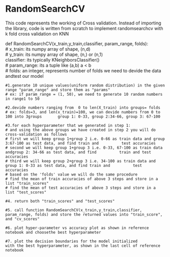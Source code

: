 # RandomSearchCV
This code represents the working of Cross validation. Instead of importing the library, code is written from scratch to implement randomsearchcv with k fold cross validation on KNN




def RandomSearchCV(x_train,y_train,classifier, param_range, folds):    
    # x_train: its numpy array of shape, (n,d)    
    # y_train: its numpy array of shape, (n,) or (n,1)    
    classifier: its typically KNeighborsClassifier()    
    # param_range: its a tuple like (a,b) a < b    
    # folds: an integer, represents number of folds we need to devide the data andtest our model    

    #1.generate 10 unique values(uniform random distribution) in the given range "param_range" and store them as "params"     
    # ex: if param_range = (1, 50), we need to generate 10 random numbers in range1 to 50    

    #2.devide numbers ranging from  0 to len(X_train) into groups= folds    
    # ex: folds=3, and len(x_train)=100, we can devide numbers from 0 to 100 into 3groups       group 1: 0-33, group 2:34-66, group 3: 67-100    

    #3.for each hyperparameter that we generated in step 1:        
    # and using the above groups we have created in step 2 you will do cross-validation as follows        
    # first we will keep group 1+group 2 i.e. 0-66 as train data and group 3:67-100 as test data, and find train and          test accuracies        
    # second we will keep group 1+group 3 i.e. 0-33, 67-100 as train data andgroup 2: 34-66 as test data, and find          train and test accuracies        
    # third we will keep group 2+group 3 i.e. 34-100 as train data and group 1: 0-33 as test data, and find train and          test accuracies        
    # based on the 'folds' value we will do the same procedure        
    # find the mean of train accuracies of above 3 steps and store in a list "train_scores"        
    # find the mean of test accuracies of above 3 steps and store in a list "test_scores"    
    
    #4. return both "train_scores" and "test_scores"
    
    #5. call function RandomSearchCV(x_train,y_train,classifier, param_range, folds) and store the returned values into "train_score", and "cv_scores"
    
    #6. plot hyper-parameter vs accuracy plot as shown in reference notebook and choosethe best hyperparameter
    
    #7. plot the decision boundaries for the model initialized          with the best hyperparameter, as shown in the last cell of reference notebook
